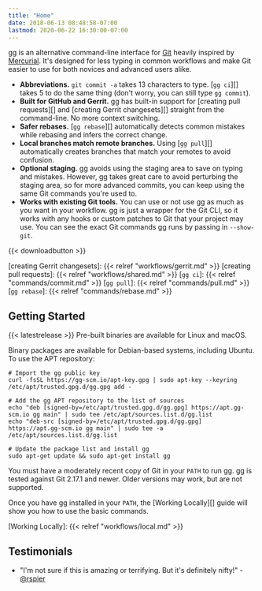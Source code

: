```yaml
---
title: "Home"
date: 2018-06-13 08:48:58-07:00
lastmod: 2020-06-22 16:30:00-07:00
---
```


gg is an alternative command-line interface for [Git][] heavily inspired by
[Mercurial][]. It's designed for less typing in common workflows and make Git
easier to use for both novices and advanced users alike.

[Git]: https://git-scm.com/
[Mercurial]: https://www.mercurial-scm.org/

<!--more-->

-  **Abbreviations.** `git commit -a` takes 13 characters to type. [`gg ci`][]
   takes 5 to do the same thing (don't worry, you can still type `gg commit`).
-  **Built for GitHub and Gerrit.** gg has built-in support for [creating pull
   requests][] and [creating Gerrit changesets][] straight from the
   command-line. No more context switching.
-  **Safer rebases.** [`gg rebase`][] automatically detects common mistakes while
   rebasing and infers the correct change.
-  **Local branches match remote branches.** Using [`gg pull`][] automatically
   creates branches that match your remotes to avoid confusion.
-  **Optional staging.** gg avoids using the staging area to save on typing and
   mistakes. However, gg takes great care to avoid perturbing the staging area,
   so for more advanced commits, you can keep using the same Git commands you're
   used to.
- **Works with existing Git tools.** You can use or not use gg as much as you
  want in your workflow. gg is just a wrapper for the Git CLI, so it works with
  any hooks or custom patches to Git that your project may use. You can see the
  exact Git commands gg runs by passing in `--show-git`.

{{< downloadbutton >}}

[creating Gerrit changesets]: {{< relref "workflows/gerrit.md" >}}
[creating pull requests]: {{< relref "workflows/shared.md" >}}
[`gg ci`]: {{< relref "commands/commit.md" >}}
[`gg pull`]: {{< relref "commands/pull.md" >}}
[`gg rebase`]: {{< relref "commands/rebase.md" >}}

## Getting Started

{{< latestrelease >}} Pre-built binaries are available for Linux and macOS.

Binary packages are available for Debian-based systems, including Ubuntu.
To use the APT repository:

```
# Import the gg public key
curl -fsSL https://gg-scm.io/apt-key.gpg | sudo apt-key --keyring /etc/apt/trusted.gpg.d/gg.gpg add -

# Add the gg APT repository to the list of sources
echo "deb [signed-by=/etc/apt/trusted.gpg.d/gg.gpg] https://apt.gg-scm.io gg main" | sudo tee /etc/apt/sources.list.d/gg.list
echo "deb-src [signed-by=/etc/apt/trusted.gpg.d/gg.gpg] https://apt.gg-scm.io gg main" | sudo tee -a /etc/apt/sources.list.d/gg.list

# Update the package list and install gg
sudo apt-get update && sudo apt-get install gg
```

You must have a moderately recent copy of Git in your `PATH` to run gg. gg is
tested against Git 2.17.1 and newer. Older versions may work, but are not
supported.

Once you have gg installed in your `PATH`, the [Working Locally][] guide will
show you how to use the basic commands.

[Working Locally]: {{< relref "workflows/local.md" >}}

## Testimonials

-   "I'm not sure if this is amazing or terrifying.  But it's definitely nifty!" -[@rspier][]

[@rspier]: https://github.com/rspier
